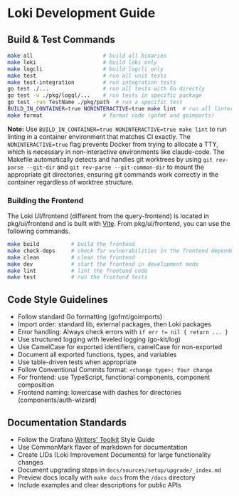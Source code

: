 # Loki Development Guide

## Build & Test Commands

```bash
make all                      # build all binaries
make loki                     # build loki only
make logcli                   # build logcli only
make test                     # run all unit tests
make test-integration         # run integration tests
go test ./...                 # run all tests with Go directly
go test -v ./pkg/logql/...    # run tests in specific package
go test -run TestName ./pkg/path  # run a specific test
BUILD_IN_CONTAINER=true NONINTERACTIVE=true make lint  # run all linters (use in CI-like environment)
make format                   # format code (gofmt and goimports)
```

**Note:** Use `BUILD_IN_CONTAINER=true NONINTERACTIVE=true make lint` to run linting in a container environment that matches CI exactly. The `NONINTERACTIVE=true` flag prevents Docker from trying to allocate a TTY, which is necessary in non-interactive environments like claude-code. The Makefile automatically detects and handles git worktrees by using `git rev-parse --git-dir` and `git rev-parse --git-common-dir` to mount the appropriate git directories, ensuring git commands work correctly in the container regardless of worktree structure.

### Building the Frontend

The Loki UI/frontend (different from the query-frontend) is located in pkg/ui/frontend and is built with [Vite](https://vitejs.dev/). 
From pkg/ui/frontend, you can use the following commands.

```bash
make build          # build the frontend
make check-deps     # check for vulnerabilities in the frontend dependencies
make clean          # clean the frontend
make dev            # start the frontend in development mode
make lint           # lint the frontend code
make test           # run the frontend tests
```

## Code Style Guidelines
- Follow standard Go formatting (gofmt/goimports)
- Import order: standard lib, external packages, then Loki packages
- Error handling: Always check errors with `if err != nil { return ... }`
- Use structured logging with leveled logging (go-kit/log)
- Use CamelCase for exported identifiers, camelCase for non-exported 
- Document all exported functions, types, and variables
- Use table-driven tests when appropriate
- Follow Conventional Commits format: `<change type>: Your change`
- For frontend: use TypeScript, functional components, component composition
- Frontend naming: lowercase with dashes for directories (components/auth-wizard)

## Documentation Standards
- Follow the Grafana [Writers' Toolkit](https://grafana.com/docs/writers-toolkit/) Style Guide
- Use CommonMark flavor of markdown for documentation
- Create LIDs (Loki Improvement Documents) for large functionality changes
- Document upgrading steps in `docs/sources/setup/upgrade/_index.md`
- Preview docs locally with `make docs` from the `/docs` directory
- Include examples and clear descriptions for public APIs
